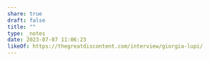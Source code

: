 ```yaml
---
share: true
draft: false
title: ""
type: _notes
date: 2023-07-07 11:06:23
likeOf: https://thegreatdiscontent.com/interview/giorgia-lupi/
---
```


